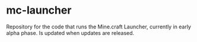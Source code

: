 # mc-launcher
Repository for the code that runs the Mine.craft Launcher, currently in early alpha phase. Is updated when updates are released. 
